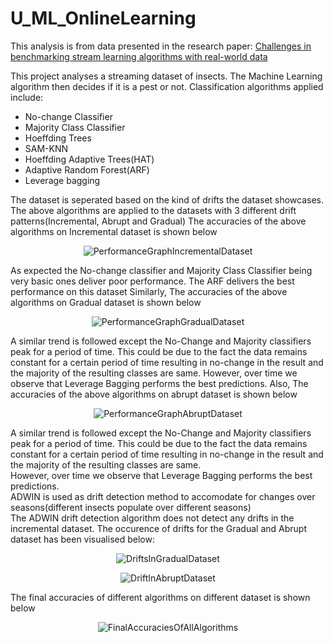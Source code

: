 # U_ML_OnlineLearning
This analysis is from data presented in the research paper: <a href="https://drive.google.com/file/d/1NusaE6mBEhDd4vosOzGJsJKc2nNoaJ7Y/view?usp=sharing">Challenges in benchmarking stream learning algorithms with real-world data</a>

This project analyses a streaming dataset of insects. The Machine Learning algorithm then decides if it is a pest or not. Classification algorithms applied include:
<ul>
  <li>No-change Classifier</li>
  <li>Majority Class Classifier</li>
  <li>Hoeffding Trees</li>
  <li>SAM-KNN</li>
  <li>Hoeffding Adaptive Trees(HAT)</li>
  <li>Adaptive Random Forest(ARF)</li>
  <li>Leverage bagging</li>
</ul>
The dataset is seperated based on the kind of drifts the dataset showcases. The above algorithms are applied to the datasets with 3 different drift patterns(Incremental, Abrupt and Gradual)
The accuracies of the above algorithms on Incremental dataset is shown below
<p align="center"><img src="https://drive.google.com/uc?export=view&id=1Z0hduh-r-OxRqtg7EKJ5mGNPuPePKHCb" alt="PerformanceGraphIncrementalDataset"></p>
As expected the No-change classifier and Majority Class Classifier being very basic ones deliver poor performance. The ARF delivers the best performance on this dataset
Similarly, The accuracies of the above algorithms on Gradual dataset is shown below
<p align="center"><img src="https://drive.google.com/uc?export=view&id=1f5TKAYWq4D-0tI9pGEsTQv1napDA0eML" alt="PerformanceGraphGradualDataset"></p>
A similar trend is followed except the No-Change and Majority classifiers peak for a period of time. This could be due to the fact the data remains constant for a certain period of time resulting in no-change in the result and the majority of the resulting classes are same. However, over time we observe that Leverage Bagging performs the best predictions.
Also, The accuracies of the above algorithms on abrupt dataset is shown below
<p align="center"><img src="https://drive.google.com/uc?export=view&id=1MDy5SZdW-ah0XXFIP2Xa0r3qpE5afp4i" alt="PerformanceGraphAbruptDataset"></p>
A similar trend is followed except the No-Change and Majority classifiers peak for a period of time. This could be due to the fact the data remains constant for a certain period of time resulting in no-change in the result and the majority of the resulting classes are same.
<br />However, over time we observe that Leverage Bagging performs the best predictions.
<br />ADWIN is used as drift detection method to accomodate for changes over seasons(different insects populate over different seasons)
<br />The ADWIN drift detection algorithm does not detect any drifts in the incremental dataset. The occurence of drifts for the Gradual and Abrupt dataset has been visualised below:
<p align="center"><img src="https://drive.google.com/uc?export=view&id=1lRUvvTOHgC5QBqQL60kHnMGrIIBnIqpD" alt="DriftsInGradualDataset"></p>
<p align="center"><img src="https://drive.google.com/uc?export=view&id=1klA4bQzoka7HwhfCpoI4UgOx4OFXP-0u" alt="DriftInAbruptDataset"></p>
The final accuracies of different algorithms on different dataset is shown below
<p align="center"><img src="https://drive.google.com/uc?export=view&id=11iXLib2u-X9JVS1qnWh3mnBDRXbsqDKe" alt="FinalAccuraciesOfAllAlgorithms"></p>
